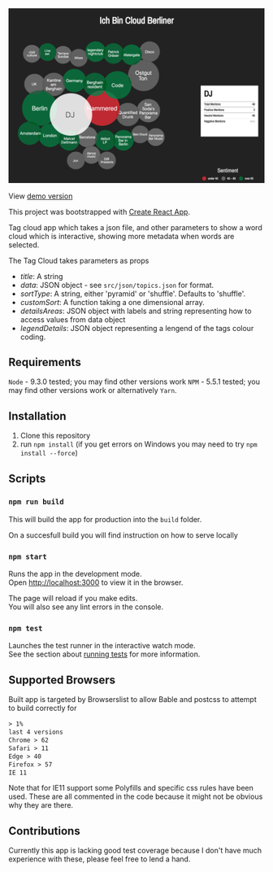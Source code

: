 ![screenshot of app](https://raw.githubusercontent.com/mattybalaam/ich-bin-cloud-berliner/master/app-screenshot.png)

View [demo version](https://mattybalaam.github.io/)

This project was bootstrapped with [Create React App](https://github.com/facebookincubator/create-react-app).

Tag cloud app which takes a json file, and other parameters to show a word cloud which is interactive, showing more metadata when words are selected.

The Tag Cloud takes parameters as props

- *title*: A string
- *data*: JSON object - see `src/json/topics.json` for format.
- *sortType*: A string, either 'pyramid' or 'shuffle'. Defaults to 'shuffle'.
- *customSort*: A function taking a one dimensional array.
- *detailsAreas*: JSON object with labels and string representing how to access values from data object
- *legendDetails*: JSON object representing a lengend of the tags colour coding. 

## Requirements
`Node` - 9.3.0 tested; you may find other versions work
`NPM` - 5.5.1 tested; you may find other versions work
or alternatively `Yarn`.

## Installation
1. Clone this repository 
2. run `npm install` (if you get errors on Windows you may need to try `npm install --force`)

## Scripts

### `npm run build`

This will build the app for production into the `build` folder.

On a succesfull build you will find instruction on how to serve locally

### `npm start`

Runs the app in the development mode.<br>
Open [http://localhost:3000](http://localhost:3000) to view it in the browser.

The page will reload if you make edits.<br>
You will also see any lint errors in the console.

### `npm test`

Launches the test runner in the interactive watch mode.<br>
See the section about [running tests](#running-tests) for more information.

## Supported Browsers

Built app is targeted by Browserslist to allow Bable and postcss to attempt to build correctly for 

```
> 1%
last 4 versions
Chrome > 62
Safari > 11
Edge > 40
Firefox > 57
IE 11
```

Note that for IE11 support some Polyfills and specific css rules have been used. These are all commented in the code because it might not be obvious why they are there. 

## Contributions
Currently this app is lacking good test coverage because I don't have much experience with these, please feel free to lend a hand. 
